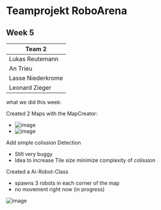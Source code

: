 # Teamprojekt RoboArena
## Week 5

| Team 2 |
| ----------------- |
| Lukas Reutemann   | 
| An Trieu          | 
| Lasse Niederkrome |
| Leonard Zieger    |


what we did this week:


Created 2 Maps with the MapCreator:
- ![image](https://user-images.githubusercontent.com/72664329/171627386-373bccd1-26c9-4f97-a0e6-97b5cec75098.png)
- ![image](https://user-images.githubusercontent.com/72664329/171627493-6eb94e27-cbac-4dd0-8c61-bd12d077b0e2.png)


Add simple colission Detection
- Still very buggy
- Idea to increase Tile size minimize complexity of colission


Created a Ai-Robot-Class
- spawns 3 robots in each corner of the map
- no movement right now (in progress)


![image](https://user-images.githubusercontent.com/72664329/171642921-aa986363-cba5-41e2-b0b3-235c26b4afa2.png)
